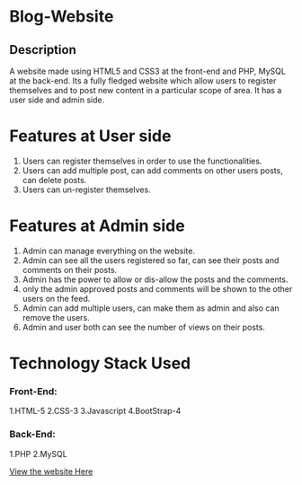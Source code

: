 # Blog-Website

## Description

A website made using HTML5 and CSS3 at the front-end and PHP, MySQL at the back-end. 
Its a fully fledged website which allow users to register themselves and to post new content in a particular scope of area.
It has a user side and admin side.

# Features at User side

1. Users can register themselves in order to use the functionalities.
2. Users can add multiple post, can add comments on other users posts, can delete posts.
3. Users can un-register themselves.

# Features at Admin side

1. Admin can manage everything on the website.
2. Admin can see all the users registered so far, can see their posts and comments on their posts.
3. Admin has the power to allow or dis-allow the posts and the comments.
4. only the admin approved posts and comments will be shown to the other users on the feed.
5. Admin can add multiple users, can make them as admin and also can remove the users.
6. Admin and user both can see the number of views on their posts.

# Technology Stack Used

### Front-End:

1.HTML-5
2.CSS-3
3.Javascript
4.BootStrap-4

### Back-End:

1.PHP
2.MySQL

[View the website Here](http://yashzawar.000webhostapp.com/)
